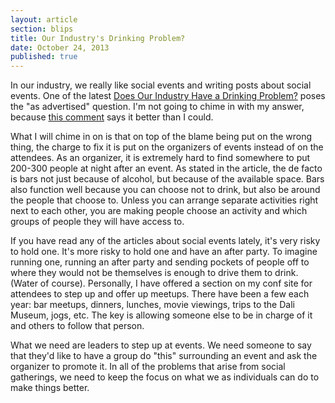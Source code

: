 ```yaml
---
layout: article
section: blips
title: Our Industry's Drinking Problem?
date: October 24, 2013
published: true
---
```


In our industry, we really like social events and writing posts about social events. One of the latest [Does Our Industry Have a Drinking Problem?](http://alistapart.com/column/does-our-industry-have-a-drinking-problem) poses the "as advertised" question. I'm not going to chime in with my answer, because [this comment](http://alistapart.com/comments/does-our-industry-have-a-drinking-problem#335656) says it better than I could.

What I will chime in on is that on top of the blame being put on the wrong thing, the charge to fix it is put on the organizers of events instead of on the attendees. As an organizer, it is extremely hard to find somewhere to put 200-300 people at night after an event. As stated in the article, the de facto is bars not just because of alcohol, but because of the available space. Bars also function well because you can choose not to drink, but also be around the people that choose to. Unless you can arrange separate activities right next to each other, you are making people choose an activity and which groups of people they will have access to.

If you have read any of the articles about social events lately, it's very risky to hold one. It's more risky to hold one and have an after party. To imagine running one, running an after party and sending pockets of people off to where they would not be themselves is enough to drive them to drink. (Water of course). Personally, I have offered a section on my conf site for attendees to step up and offer up meetups. There have been a few each year: bar meetups, dinners, lunches, movie viewings, trips to the Dali Museum, jogs, etc. The key is allowing someone else to be in charge of it and others to follow that person. 

What we need are leaders to step up at events. We need someone to say that they'd like to have a group do "this" surrounding an event and ask the organizer to promote it. In all of the problems that arise from social gatherings, we need to keep the focus on what we as individuals can do to make things better.